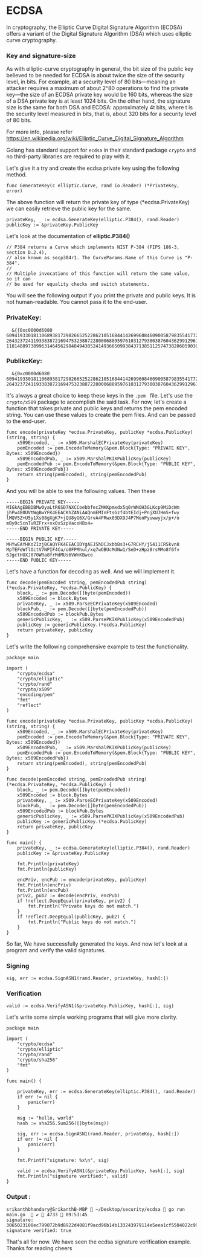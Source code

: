 # ECDSA #

In cryptography, the Elliptic Curve Digital Signature Algorithm (ECDSA) offers a variant of the Digital Signature Algorithm (DSA) which uses elliptic curve cryptography.

### Key and signature-size ###
As with elliptic-curve cryptography in general, the bit size of the public key believed to be needed for ECDSA is about twice the size of the security level, in bits. For example, at a security level of 80 bits—meaning an attacker requires a maximum of about 2^80 operations to find the private key—the size of an ECDSA private key would be 160 bits, whereas the size of a DSA private key is at least 1024 bits. On the other hand, the signature size is the same for both DSA and ECDSA: approximately 4t bits, where t is the security level measured in bits, that is, about 320 bits for a security level of 80 bits.

For more info, please refer https://en.wikipedia.org/wiki/Elliptic_Curve_Digital_Signature_Algorithm


Golang has standard support for `ecdsa` in their standard package `crypto` and no third-party libraries are required to play with it.

Let's give it a try and create the ecdsa private key using the following method.

```
func GenerateKey(c elliptic.Curve, rand io.Reader) (*PrivateKey, error) 
```
The above function will return the private key of type  (*ecdsa.PrivateKey)  we can easily retrieve the public key for the same.

```
privateKey, _ := ecdsa.GenerateKey(elliptic.P384(), rand.Reader)
publicKey := &privateKey.PublicKey
```
Let's look at the documentation of **elliptic.P384()**
```
// P384 returns a Curve which implements NIST P-384 (FIPS 186-3, section D.2.4),
// also known as secp384r1. The CurveParams.Name of this Curve is "P-384".
//
// Multiple invocations of this function will return the same value, so it can
// be used for equality checks and switch statements.
```

You will see the following output if you print the private and public keys.  It is not human-readable. You cannot pass it to the end-user.


### PrivateKey: ###
```
  &{{0xc0000d6080 6094193301811068938172982665252286210516844142699608460900587983554177239871746554423385426673502522607360221536241 26432372411933838721694753238872280006889597610312793003876043629912961325753178074567276337236491203035386358466334} 11814889738996314645629848494305241493665099384371385112574738206059030594232980001166540093842705163420796485654229}
```
  
### PublikcKey: ###
```
  &{0xc0000d6080 6094193301811068938172982665252286210516844142699608460900587983554177239871746554423385426673502522607360221536241 26432372411933838721694753238872280006889597610312793003876043629912961325753178074567276337236491203035386358466334}
```

It's always a great choice to keep these keys in the `.pem ` file. Let's use the `crypto/x509` package to accomplish the said task. For now, let's create a function that takes private and public keys and returns the pem encoded string. You can use these values to create the pem files. And can be passed to the end-user.

```
func encode(privateKey *ecdsa.PrivateKey, publicKey *ecdsa.PublicKey) (string, string) {
	x509Encoded, _ := x509.MarshalECPrivateKey(privateKey)
	pemEncoded := pem.EncodeToMemory(&pem.Block{Type: "PRIVATE KEY", Bytes: x509Encoded})
	x509EncodedPub, _ := x509.MarshalPKIXPublicKey(publicKey)
	pemEncodedPub := pem.EncodeToMemory(&pem.Block{Type: "PUBLIC KEY", Bytes: x509EncodedPub})
	return string(pemEncoded), string(pemEncodedPub)
}
``` 
And you will be able to see the following values. Then these 
```
-----BEGIN PRIVATE KEY-----
MIGkAgEBBDBMw0yaLtR6SD7NXCCoebbfecZMKKpmxdx5q0rWNOH3GLKcp9MiDcWm
jhPw480UVtWgBwYFK4EEACKhZANiAAQnmEMInFtsGzf4btEIdj+PnjXUJHmS+fwy
lMQV5Z+U5y1Xs08gXgK7+jQU8yG6X/GrvA4FRwx03DX9J4P7MenPyuwwyjx/p+/o
mBy0c5cnTvRZFrx+sx0xSzpVacoHBx4=
-----END PRIVATE KEY-----

-----BEGIN PUBLIC KEY-----
MHYwEAYHKoZIzj0CAQYFK4EEACIDYgAEJ5hDCJxbbBs3+G7RCHY/j5411CR5kvn8
MpTEFeWflOctV7NPIF4Cu/o0FPMhul/xq7wOBUcMdNw1/SeD+zHpz8rsMMo8f6fv
6JgctHOXJ070WRa8frMdMUs6VWnKBwce
-----END PUBLIC KEY-----
```

Let's have a function for decoding as well. And we will implement it.

```
func decode(pemEncoded string, pemEncodedPub string) (*ecdsa.PrivateKey, *ecdsa.PublicKey) {
	block, _ := pem.Decode([]byte(pemEncoded))
	x509Encoded := block.Bytes
	privateKey, _ := x509.ParseECPrivateKey(x509Encoded)
	blockPub, _ := pem.Decode([]byte(pemEncodedPub))
	x509EncodedPub := blockPub.Bytes
	genericPublicKey, _ := x509.ParsePKIXPublicKey(x509EncodedPub)
	publicKey := genericPublicKey.(*ecdsa.PublicKey)
	return privateKey, publicKey
}
```

Let's write the following comprehensive example to test the functionality.

```
package main

import (
	"crypto/ecdsa"
	"crypto/elliptic"
	"crypto/rand"
	"crypto/x509"
	"encoding/pem"
	"fmt"
	"reflect"
)

func encode(privateKey *ecdsa.PrivateKey, publicKey *ecdsa.PublicKey) (string, string) {
	x509Encoded, _ := x509.MarshalECPrivateKey(privateKey)
	pemEncoded := pem.EncodeToMemory(&pem.Block{Type: "PRIVATE KEY", Bytes: x509Encoded})
	x509EncodedPub, _ := x509.MarshalPKIXPublicKey(publicKey)
	pemEncodedPub := pem.EncodeToMemory(&pem.Block{Type: "PUBLIC KEY", Bytes: x509EncodedPub})
	return string(pemEncoded), string(pemEncodedPub)
}

func decode(pemEncoded string, pemEncodedPub string) (*ecdsa.PrivateKey, *ecdsa.PublicKey) {
	block, _ := pem.Decode([]byte(pemEncoded))
	x509Encoded := block.Bytes
	privateKey, _ := x509.ParseECPrivateKey(x509Encoded)
	blockPub, _ := pem.Decode([]byte(pemEncodedPub))
	x509EncodedPub := blockPub.Bytes
	genericPublicKey, _ := x509.ParsePKIXPublicKey(x509EncodedPub)
	publicKey := genericPublicKey.(*ecdsa.PublicKey)
	return privateKey, publicKey
}

func main() {
	privateKey, _ := ecdsa.GenerateKey(elliptic.P384(), rand.Reader)
	publicKey := &privateKey.PublicKey

	fmt.Println(privateKey)
	fmt.Println(publicKey)

	encPriv, encPub := encode(privateKey, publicKey)
	fmt.Println(encPriv)
	fmt.Println(encPub)
	priv2, pub2 := decode(encPriv, encPub)
	if !reflect.DeepEqual(privateKey, priv2) {
		fmt.Println("Private keys do not match.")
	}
	if !reflect.DeepEqual(publicKey, pub2) {
		fmt.Println("Public keys do not match.")
	}
}
```

So far, We have successfully generated the keys. And now let's look at a program and verify the valid signatures. 

###  Signing ###

```
sig, err := ecdsa.SignASN1(rand.Reader, privateKey, hash[:])
```

### Verification ###

```
valid := ecdsa.VerifyASN1(&privateKey.PublicKey, hash[:], sig)
```

Let's write some simple working programs that will give more clarity.

```
package main

import (
	"crypto/ecdsa"
	"crypto/elliptic"
	"crypto/rand"
	"crypto/sha256"
	"fmt"
)

func main() {

	privateKey, err := ecdsa.GenerateKey(elliptic.P384(), rand.Reader)
	if err != nil {
		panic(err)
	}

	msg := "hello, world"
	hash := sha256.Sum256([]byte(msg))

	sig, err := ecdsa.SignASN1(rand.Reader, privateKey, hash[:])
	if err != nil {
		panic(err)
	}

	fmt.Printf("signature: %x\n", sig)

	valid := ecdsa.VerifyASN1(&privateKey.PublicKey, hash[:], sig)
	fmt.Println("signature verified:", valid)
}

```

### Output :
```
srikanthbhandary@SrikanthB-MBP  ~/Desktop/security/ecdsa  go run main.go   ✔  4733  09:53:45
signature: 3065023100ec799072b9d8922d4081f9acd96b14b133243979114e5eea1cf5504022c99650f505f4938dc34ffa1f41517be853703b0230787d33751f066ebb2f5c7c40d85a0dbc4d1919c58ed07f88d6602229eb7ac8933dc97679f060bcaa6f16ec941cc68f76
signature verified: true
```

That's all for now. We have seen the ecdsa signature verification example.
Thanks for reading cheers
